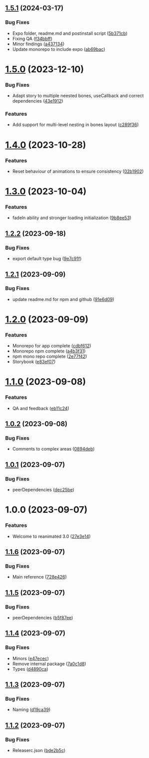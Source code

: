 ## [1.5.1](https://github.com/marcuzgabriel/react-native-reanimated-skeleton/compare/v1.5.0...v1.5.1) (2024-03-17)


### Bug Fixes

* Expo folder, readme.md and postinstall script ([5b371cb](https://github.com/marcuzgabriel/react-native-reanimated-skeleton/commit/5b371cbeebd291039d05bdd368212012e00ca367))
* Fixing QA ([f34bbff](https://github.com/marcuzgabriel/react-native-reanimated-skeleton/commit/f34bbff169d9e2e3e3d096148a560b575a3422fc))
* Minor findings ([a437134](https://github.com/marcuzgabriel/react-native-reanimated-skeleton/commit/a4371341d6144693a22d1d54668cb4137d52413d))
* Update monorepo to include expo ([ab69bac](https://github.com/marcuzgabriel/react-native-reanimated-skeleton/commit/ab69bacb6c5ae3e44547c8e796bd15874d4b12b5))

# [1.5.0](https://github.com/marcuzgabriel/react-native-reanimated-skeleton/compare/v1.4.0...v1.5.0) (2023-12-10)


### Bug Fixes

* Adapt story to multiple neested bones, useCallback and correct dependencies ([43e1912](https://github.com/marcuzgabriel/react-native-reanimated-skeleton/commit/43e1912dae4a9de1701d2217c8cf5f11503068d2))


### Features

* Add support for multi-level nesting in bones layout ([c289f36](https://github.com/marcuzgabriel/react-native-reanimated-skeleton/commit/c289f3661d97a2d2baeba60f98282ca6befc1650))

# [1.4.0](https://github.com/marcuzgabriel/react-native-reanimated-skeleton/compare/v1.3.0...v1.4.0) (2023-10-28)


### Features

* Reset behaviour of animations to ensure consistency ([02b1902](https://github.com/marcuzgabriel/react-native-reanimated-skeleton/commit/02b1902ef869062042cd1c902a4a404cde98d9f0))

# [1.3.0](https://github.com/marcuzgabriel/react-native-reanimated-skeleton/compare/v1.2.2...v1.3.0) (2023-10-04)


### Features

* fadeIn ability and stronger loading initialization ([9b8ee53](https://github.com/marcuzgabriel/react-native-reanimated-skeleton/commit/9b8ee535cdcf22e96276f439814c42c72a3dc7ed))

## [1.2.2](https://github.com/marcuzgabriel/react-native-reanimated-skeleton/compare/v1.2.1...v1.2.2) (2023-09-18)


### Bug Fixes

* export default type bug ([9e7c91f](https://github.com/marcuzgabriel/react-native-reanimated-skeleton/commit/9e7c91f44c6d43545c9df4c9db29eade29549e0a))

## [1.2.1](https://github.com/marcuzgabriel/react-native-reanimated-skeleton/compare/v1.2.0...v1.2.1) (2023-09-09)


### Bug Fixes

* update readme.md for npm and github ([91e6d09](https://github.com/marcuzgabriel/react-native-reanimated-skeleton/commit/91e6d09e572402ce2d1f97cc3109fae216067d8b))

# [1.2.0](https://github.com/marcuzgabriel/react-native-reanimated-skeleton/compare/v1.1.0...v1.2.0) (2023-09-09)


### Features

* Monorepo for app complete ([cdbf612](https://github.com/marcuzgabriel/react-native-reanimated-skeleton/commit/cdbf612f33c5dfaeb59caa8f6d01a85e69cfd372))
* Monorepo npm complete ([a4b3f31](https://github.com/marcuzgabriel/react-native-reanimated-skeleton/commit/a4b3f31f5ebdbb54d9dd25a9081c48a578c97f3f))
* npm mono repo complete ([2e77f42](https://github.com/marcuzgabriel/react-native-reanimated-skeleton/commit/2e77f427d674aa7017735753edb0135c79b8f47e))
* Storybook ([e83ef07](https://github.com/marcuzgabriel/react-native-reanimated-skeleton/commit/e83ef079056be0ba698043fe5b1657e3c60d44c3))

# [1.1.0](https://github.com/marcuzgabriel/react-native-reanimated-skeleton/compare/v1.0.2...v1.1.0) (2023-09-08)


### Features

* QA and feedback ([eb11c24](https://github.com/marcuzgabriel/react-native-reanimated-skeleton/commit/eb11c24a2edcc4aa3e0b837fcd56093aa13e5335))

## [1.0.2](https://github.com/marcuzgabriel/react-native-reanimated-skeleton/compare/v1.0.1...v1.0.2) (2023-09-08)


### Bug Fixes

* Comments to complex areas ([0894deb](https://github.com/marcuzgabriel/react-native-reanimated-skeleton/commit/0894deb97b464895e6852812c8f845ff75a14294))

## [1.0.1](https://github.com/marcuzgabriel/react-native-reanimated-skeleton/compare/v1.0.0...v1.0.1) (2023-09-07)


### Bug Fixes

* peerDependencies ([dec25be](https://github.com/marcuzgabriel/react-native-reanimated-skeleton/commit/dec25bee07d74153b3d5ac2fb869e8b96b922ffb))

# 1.0.0 (2023-09-07)


### Features

* Welcome to reanimated 3.0 ([27e3e14](https://github.com/marcuzgabriel/react-native-reanimated-skeleton/commit/27e3e14e2e576a11267c62e9173af01e79fb6286))

## [1.1.6](https://github.com/marcuzgabriel/react-native-reanimated-skeleton/compare/v1.1.5...v1.1.6) (2023-09-07)


### Bug Fixes

* Main reference ([728e426](https://github.com/marcuzgabriel/react-native-reanimated-skeleton/commit/728e426e96ae9caa5b955bd34f4b80a1c6a6de58))

## [1.1.5](https://github.com/marcuzgabriel/react-native-reanimated-skeleton/compare/v1.1.4...v1.1.5) (2023-09-07)


### Bug Fixes

* peerDependencies ([b5f87ee](https://github.com/marcuzgabriel/react-native-reanimated-skeleton/commit/b5f87ee5d684f31d0a52eb803ccd5bea32926110))

## [1.1.4](https://github.com/marcuzgabriel/react-native-reanimated-skeleton/compare/v1.1.3...v1.1.4) (2023-09-07)


### Bug Fixes

* Minors ([e47ecec](https://github.com/marcuzgabriel/react-native-reanimated-skeleton/commit/e47ecec19a5d437f8946128eef5c6058980b30fd))
* Remove internal package ([7a0c1d8](https://github.com/marcuzgabriel/react-native-reanimated-skeleton/commit/7a0c1d8d8e6f921aaa8a25fb5b1e0c00051aae37))
* Types ([d4890ca](https://github.com/marcuzgabriel/react-native-reanimated-skeleton/commit/d4890ca5509eded2f9ea9577b5c594f46e26428d))

## [1.1.3](https://github.com/marcuzgabriel/react-native-reanimated-skeleton/compare/v1.1.2...v1.1.3) (2023-09-07)


### Bug Fixes

* Naming ([d19ca39](https://github.com/marcuzgabriel/react-native-reanimated-skeleton/commit/d19ca3908ea01ecddea483b4c40c2d0f67e64889))

## [1.1.2](https://github.com/marcuzgabriel/react-native-reanimated-skeleton/compare/v1.1.1...v1.1.2) (2023-09-07)


### Bug Fixes

* Releaserc.json ([bde2b5c](https://github.com/marcuzgabriel/react-native-reanimated-skeleton/commit/bde2b5c1e6b2c05f167771f8e58b9e598b923d59))
